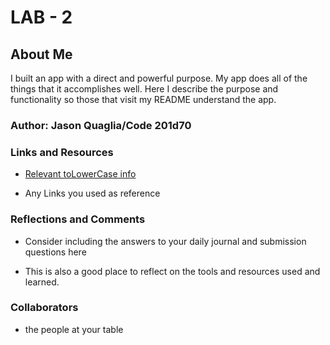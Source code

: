 # LAB - 2

## About Me

I built an app with a direct and powerful purpose. My app does all of the things that it accomplishes well. Here  I describe the purpose and functionality so those that visit my README understand the app.

### Author: Jason Quaglia/Code 201d70

### Links and Resources

* [Relevant toLowerCase info](https://developer.mozilla.org/en-US/docs/Web/JavaScript/Reference/Global_Objects/String/toLowerCase)

* Any Links you used as reference

### Reflections and Comments

* Consider including the answers to your daily journal and submission questions here

* This is also a good place to reflect on the tools and resources used and learned.

### Collaborators

* the people at your table
